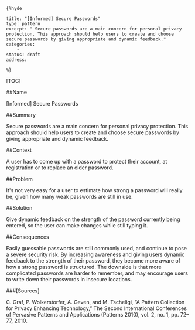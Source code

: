     {%hyde

    title: "[Informed] Secure Passwords"
    type: pattern
    excerpt: " Secure passwords are a main concern for personal privacy protection. This approach should help users to create and choose secure passwords by giving appropriate and dynamic feedback."
    categories:
        - 
    status: draft
    address:

    %}

[TOC]


##Name
<!--Primary name the pattern is known by.-->

[Informed] Secure Passwords

<!--###[Also Known As]-->
<!-- All other names the pattern is known by.-->



##Summary
<!-- One short paragraph summarising the pattern.-->

 Secure passwords are a main concern for personal privacy protection. This approach should help users to create and choose secure passwords by giving appropriate and dynamic feedback.

##Context
<!-- The situations in which the pattern may apply.-->

A user has to come up with a password to protect their account, at registration or to replace an older password.

##Problem
<!-- The problem a pattern addresses, including a list of forces describing why a problem might be difficult to solve.-->

It's not very easy for a user to estimate how strong a password will really be, given how many weak passwords are still in use.

##Solution
<!-- A concise description of how the pattern addresses the problem.-->

Give dynamic feedback on the strength of the password currently being entered, so the user can make changes while still typing it.

<!--###[Structure]-->
<!--A detailed specification of the structural aspects of the pattern. A class diagram if applicable.-->



<!--###[Implementation]-->
<!--Guidelines for implementing the pattern; code fragments; suggested PETS; policy fragments.-->



##Consequences
<!--The advantages (benefits) and disadvantages (liabilities) of applying the pattern.-->

Easily guessable passwords are still commonly used, and continue to pose a severe security risk. By increasing awareness and giving users dynamic feedback to the strength of their password, they become more aware of how a strong password is structured. The downside is that more complicated passwords are harder to remember, and may encourage users to write down their passwords in insecure locations.

<!--###[Constraints]-->
<!-- limitations as a consequence of applying the pattern.-->



<!--##Examples-->
<!--Motivational example to see how the pattern is applied.-->



<!--###[Known Uses]-->
<!-- Pointers to various applications of the pattern.-->



<!--##See Also-->
<!-- Any pointers to relevant information, not contained in the subfields below.-->



<!--###[Related Patterns]-->
<!-- Supporting and conflicting patterns-->



###[Sources]
<!-- References to the original source of the pattern.-->

C. Graf, P. Wolkerstorfer, A. Geven, and M. Tscheligi, “A Pattern Collection for Privacy Enhancing Technology,” The Second International Conferences of Pervasive Patterns and Applications (Patterns 2010), vol. 2, no. 1, pp. 72–77, 2010.

<!--##General Comments-->
<!-- Separate discussion on the pattern.-->



<!--##Categories-->
<!-- Placeholder for future agreed upon categories as per collaboration's evaluation.-->

<!--##Tags-->
<!-- User definable descriptors for additional correlation.-->




